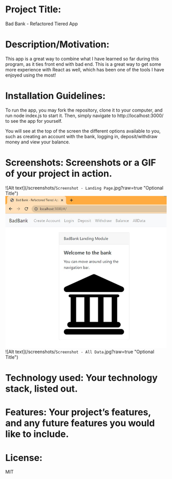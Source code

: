 # Project Title:
Bad Bank - Refactored Tiered App

# Description/Motivation:
This app is a great way to combine what I have learned so far during this program, as it ties front end with bad end. This is a great way to get some more experience with React as well, which has been one of the tools I have enjoyed using the most!


# Installation Guidelines:
To run the app, you may fork the repository, clone it to your computer, and run node index.js to start it.
Then, simply navigate to http://localhost:3000/ to see the app for yourself.

You will see at the top of the screen the different options available to you, such as creating an account with the bank, logging in, deposit/withdraw money and view your balance.

# Screenshots: Screenshots or a GIF of your project in action.
![Alt text](/screenshots/`Screenshot - Landing Page`.jpg?raw=true "Optional Title")
![Alt text](/screenshots/Screenshot.jpg?raw=true "Optional Title")
![Alt text](/screenshots/`Screenshot - All Data`.jpg?raw=true "Optional Title")

# Technology used: Your technology stack, listed out. 

# Features: Your project’s features, and any future features you would like to include.

# License:
MIT